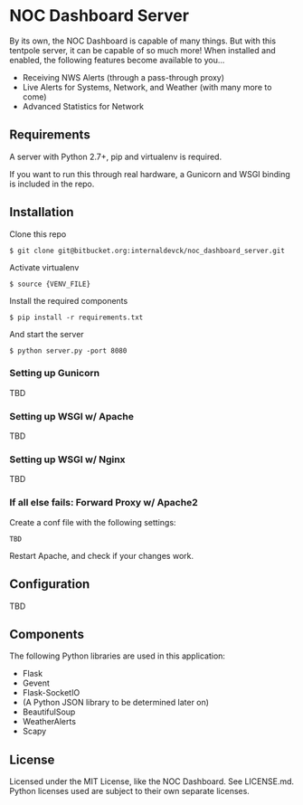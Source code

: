 # NOC Dashboard Server
By its own, the NOC Dashboard is capable of many things. But with this tentpole server, it can be capable of so much more! When installed and enabled, the following features become available to you...

* Receiving NWS Alerts (through a pass-through proxy)
* Live Alerts for Systems, Network, and Weather (with many more to come)
* Advanced Statistics for Network

## Requirements
A server with Python 2.7+, pip and virtualenv is required.

If you want to run this through real hardware, a Gunicorn and WSGI binding is included in the repo.

## Installation
Clone this repo
```shell
$ git clone git@bitbucket.org:internaldevck/noc_dashboard_server.git
```

Activate virtualenv
```shell
$ source {VENV_FILE}
```

Install the required components
```shell
$ pip install -r requirements.txt
```

And start the server
```shell
$ python server.py -port 8080
```

### Setting up Gunicorn
TBD

### Setting up WSGI w/ Apache
TBD

### Setting up WSGI w/ Nginx
TBD

### If all else fails: Forward Proxy w/ Apache2
Create a conf file with the following settings:

```
TBD
```
Restart Apache, and check if your changes work.

## Configuration
TBD

## Components
The following Python libraries are used in this application:

* Flask
* Gevent
* Flask-SocketIO
* (A Python JSON library to be determined later on)
* BeautifulSoup
* WeatherAlerts
* Scapy

## License
Licensed under the MIT License, like the NOC Dashboard. See LICENSE.md. Python licenses used are subject to their own separate licenses.